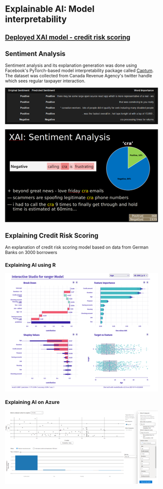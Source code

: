 # Explainable AI: Model interpretability

## **[Deployed XAI model - credit risk scoring](https://dg1223.github.io/explainable-ai/)**

## Sentiment Analysis
Sentiment analysis and its explanation generation was done using Facebook's PyTorch-based model interpretability package called [Captum](https://captum.ai/). The dataset was collected from Canada Revenue Agency's twitter handle which sees regular taxpayer interaction.

![sentiment analysis](notebooks/sentiment-analysis.png)

![sentiment analysis 2](images/xai-sentiment.png)

## Explaining Credit Risk Scoring
An explanation of credit risk scoring model based on data from German Banks on 3000 borrowers

### Explaining AI using R
![xai-credit-r](images/xai-r.png)

### Explaining AI on Azure
![xai-credit-azure](images/xai-credit-azure.png)

